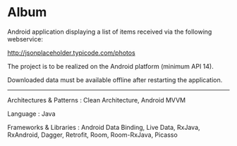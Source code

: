 # Album

Android application displaying a list of items received via the following webservice:

http://jsonplaceholder.typicode.com/photos

The project is to be realized on the Android platform (minimum API 14).

Downloaded data must be available offline after restarting the application.

------------------------------------------------------------------------------------------------------------------------------------------

Architectures & Patterns : Clean Architecture, Android MVVM

Language : Java

Frameworks & Libraries : Android Data Binding, Live Data, RxJava, RxAndroid, Dagger, Retrofit, Room, Room-RxJava, Picasso
